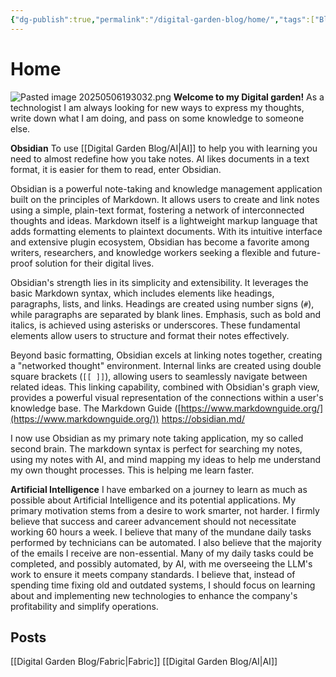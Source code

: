 ```yaml
---
{"dg-publish":true,"permalink":"/digital-garden-blog/home/","tags":["Blog","gardenEntry"]}
---
```


# Home
![Pasted image 20250506193032.png](/img/user/Pasted%20image%2020250506193032.png)
**Welcome to my Digital garden!**
As a technologist I am always looking for new ways to express my thoughts, write down what I am doing, and pass on some knowledge to someone else.


**Obsidian**
To use [[Digital Garden Blog/AI\|AI]] to help you with learning you need to almost redefine how you take notes. AI likes documents in a text format, it is easier for them to read, enter Obsidian.

Obsidian is a powerful note-taking and knowledge management application built on the principles of Markdown. It allows users to create and link notes using a simple, plain-text format, fostering a network of interconnected thoughts and ideas. Markdown itself is a lightweight markup language that adds formatting elements to plaintext documents. With its intuitive interface and extensive plugin ecosystem, Obsidian has become a favorite among writers, researchers, and knowledge workers seeking a flexible and future-proof solution for their digital lives.

Obsidian's strength lies in its simplicity and extensibility. It leverages the basic Markdown syntax, which includes elements like headings, paragraphs, lists, and links. Headings are created using number signs (`#`), while paragraphs are separated by blank lines. Emphasis, such as bold and italics, is achieved using asterisks or underscores. These fundamental elements allow users to structure and format their notes effectively.

Beyond basic formatting, Obsidian excels at linking notes together, creating a "networked thought" environment. Internal links are created using double square brackets (`[[ ]]`), allowing users to seamlessly navigate between related ideas. This linking capability, combined with Obsidian's graph view, provides a powerful visual representation of the connections within a user's knowledge base.
The Markdown Guide ([https://www.markdownguide.org/](https://www.markdownguide.org/))
https://obsidian.md/

I now use Obsidian as my primary note taking application, my so called second brain. The markdown syntax is perfect for searching my notes, using my notes with AI, and mind mapping my ideas to help me understand my own thought processes. This is helping me learn faster. 

**Artificial Intelligence**
I have embarked on a journey to learn as much as possible about Artificial Intelligence and its potential applications. My primary motivation stems from a desire to work smarter, not harder. I firmly believe that success and career advancement should not necessitate working 60 hours a week.
I believe that many of the mundane daily tasks performed by technicians can be automated. I also believe that the majority of the emails I receive are non-essential. Many of my daily tasks could be completed, and possibly automated, by AI, with me overseeing the LLM's work to ensure it meets company standards.
I believe that, instead of spending time fixing old and outdated systems, I should focus on learning about and implementing new technologies to enhance the company's profitability and simplify operations.

## Posts
[[Digital Garden Blog/Fabric\|Fabric]] 
[[Digital Garden Blog/AI\|AI]] 

